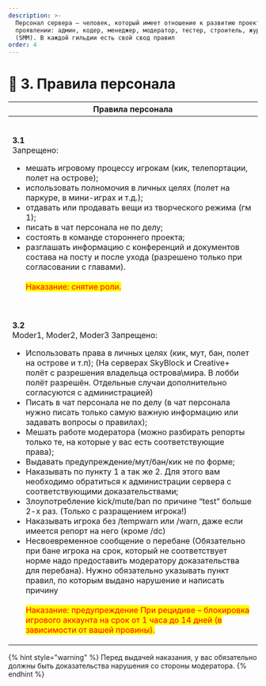 ```yaml
---
description: >-
  Персонал сервера — человек, который имеет отношение к развитию проекта в любом
  проявлении: админ, кодер, менеджер, модератор, тестер, строитель, журналист
  (SMM). В каждой гильдии есть свой свод правил
order: 4
---
```


# 👮 3. Правила персонала&#x20;

| Правила персонала                                                                                                                                                                                                                                                                                                                                                                                                                                                                                                                                                                                                                                                                                                                                                                                                                                                                                                                                                                                                                                                                                                                                                                                                                                                                                                                                                                                                                                                 |
| ----------------------------------------------------------------------------------------------------------------------------------------------------------------------------------------------------------------------------------------------------------------------------------------------------------------------------------------------------------------------------------------------------------------------------------------------------------------------------------------------------------------------------------------------------------------------------------------------------------------------------------------------------------------------------------------------------------------------------------------------------------------------------------------------------------------------------------------------------------------------------------------------------------------------------------------------------------------------------------------------------------------------------------------------------------------------------------------------------------------------------------------------------------------------------------------------------------------------------------------------------------------------------------------------------------------------------------------------------------------------------------------------------------------------------------------------------------------- |
| <p><br><strong>3.1</strong> <br>Запрещено:</p><ul><li>мешать игровому процессу игрокам (кик, телепортации, полет на острове);</li><li>использовать полномочия в личных целях (полет на паркуре, в мини-играх и т.д.);</li><li>отдавать или продавать вещи из творческого режима (гм 1);</li><li>писать в чат персонала не по делу;</li><li>состоять в команде стороннего проекта;</li><li>разглашать информацию с конференций и документов состава на посту и после ухода (разрешено только при согласовании с главами).<br><br><mark style="color:red;">Наказание: снятие роли.</mark><br></li></ul>                                                                                                                                                                                                                                                                                                                                                                                                                                                                                                                                                                                                                                                                                                                                                                                                                                                             |
| <p><br><strong>3.2</strong><br>Moder1, Moder2, Moder3 Запрещено:<br></p><ul><li>Использовать права в личных целях (кик, мут, бан, полет на острове и т.п); (На серверах SkyBlock и Creative+ полёт с разрешения владельца острова\мира. В лобби полёт разрешён. Отдельные случаи дополнительно согласуются с администрацией)</li><li>Писать в чат персонала не по делу (в чат персонала нужно писать только самую важную информацию или задавать вопросы о правилах);</li><li>Мешать работе модератора (можно разбирать репорты только те, на которые у вас есть соответствующие права);</li><li>Выдавать предупреждение/мут/бан/кик не по форме;</li><li>Наказывать по пункту 1 а так же 2. Для этого вам необходимо обратиться к администрации сервера с соответствующими доказательствами;</li><li>Злоупотребление kick/mute/ban по причине “test” больше 2-х раз. (Только с разращением игрока!)</li><li>Наказывать игрока без /tempwarn или /warn, даже если имеется репорт на него (кроме /dc)</li><li>Несвоевременное сообщение о перебане (Обязательно при бане игрока на срок, который не соответствует норме надо предоставить модератору доказательства для перебана). Нужно обязательно указывать пункт правил, по которым выдано нарушение и написать причину<br><br><mark style="color:red;">Наказание: предупреждение При рецидиве –  блокировка игрового аккаунта на срок от 1 часа до 14 дней (в зависимости от вашей провины).</mark></li></ul> |

{% hint style="warning" %}
Перед выдачей наказания, у вас обязательно должны быть доказательства нарушения со стороны модератора.
{% endhint %}

